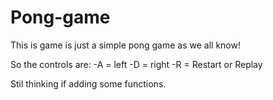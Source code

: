 # Pong-game

This is game is just a simple pong game as we all know!

So the controls are:
  -A = left
  -D = right
  -R = Restart or Replay
 
 Stil thinking if adding some functions.
